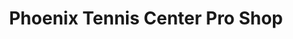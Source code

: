 ---
title: "Phoenix Tennis Center Pro Shop"
url: /phoenix/phoenix-tennis-center-pro-shop/
shop: shop
---